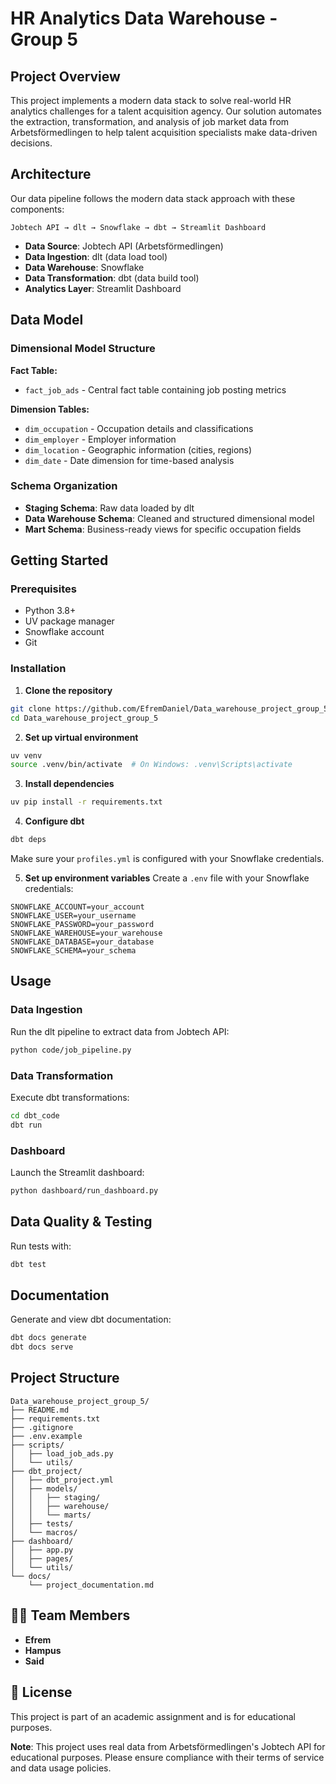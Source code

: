 # HR Analytics Data Warehouse - Group 5

## Project Overview

This project implements a modern data stack to solve real-world HR analytics challenges for a talent acquisition agency. Our solution automates the extraction, transformation, and analysis of job market data from Arbetsförmedlingen to help talent acquisition specialists make data-driven decisions.

## Architecture

Our data pipeline follows the modern data stack approach with these components:

```
Jobtech API → dlt → Snowflake → dbt → Streamlit Dashboard
```

- **Data Source**: Jobtech API (Arbetsförmedlingen)
- **Data Ingestion**: dlt (data load tool)
- **Data Warehouse**: Snowflake
- **Data Transformation**: dbt (data build tool)
- **Analytics Layer**: Streamlit Dashboard

## Data Model

### Dimensional Model Structure

**Fact Table:**
- `fact_job_ads` - Central fact table containing job posting metrics

**Dimension Tables:**
- `dim_occupation` - Occupation details and classifications
- `dim_employer` - Employer information
- `dim_location` - Geographic information (cities, regions)
- `dim_date` - Date dimension for time-based analysis

### Schema Organization
- **Staging Schema**: Raw data loaded by dlt
- **Data Warehouse Schema**: Cleaned and structured dimensional model
- **Mart Schema**: Business-ready views for specific occupation fields

## Getting Started

### Prerequisites
- Python 3.8+
- UV package manager
- Snowflake account
- Git

### Installation

1. **Clone the repository**
```bash
git clone https://github.com/EfremDaniel/Data_warehouse_project_group_5.git
cd Data_warehouse_project_group_5
```

2. **Set up virtual environment**
```bash
uv venv
source .venv/bin/activate  # On Windows: .venv\Scripts\activate
```

3. **Install dependencies**
```bash
uv pip install -r requirements.txt
```

4. **Configure dbt**
```bash
dbt deps
```
Make sure your `profiles.yml` is configured with your Snowflake credentials.

5. **Set up environment variables**
Create a `.env` file with your Snowflake credentials:
```
SNOWFLAKE_ACCOUNT=your_account
SNOWFLAKE_USER=your_username
SNOWFLAKE_PASSWORD=your_password
SNOWFLAKE_WAREHOUSE=your_warehouse
SNOWFLAKE_DATABASE=your_database
SNOWFLAKE_SCHEMA=your_schema
```

## Usage

### Data Ingestion
Run the dlt pipeline to extract data from Jobtech API:
```bash
python code/job_pipeline.py
```

### Data Transformation
Execute dbt transformations:
```bash
cd dbt_code
dbt run
```

### Dashboard
Launch the Streamlit dashboard:
```bash
python dashboard/run_dashboard.py
```

## Data Quality & Testing
Run tests with:
```bash
dbt test
```

## Documentation

Generate and view dbt documentation:
```bash
dbt docs generate
dbt docs serve
```


##  Project Structure

```
Data_warehouse_project_group_5/
├── README.md
├── requirements.txt
├── .gitignore
├── .env.example
├── scripts/
│   ├── load_job_ads.py
│   └── utils/
├── dbt_project/
│   ├── dbt_project.yml
│   ├── models/
│   │   ├── staging/
│   │   ├── warehouse/
│   │   └── marts/
│   ├── tests/
│   └── macros/
├── dashboard/
│   ├── app.py
│   ├── pages/
│   └── utils/
└── docs/
    └── project_documentation.md
```


## 👨‍💻 Team Members

- **Efrem**
- **Hampus** 
- **Said** 


## 📄 License

This project is part of an academic assignment and is for educational purposes.


**Note**: This project uses real data from Arbetsförmedlingen's Jobtech API for educational purposes. Please ensure compliance with their terms of service and data usage policies.